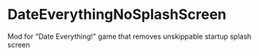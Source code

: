 # DateEverythingNoSplashScreen
Mod for "Date Everything!" game that removes unskippable startup splash screen
